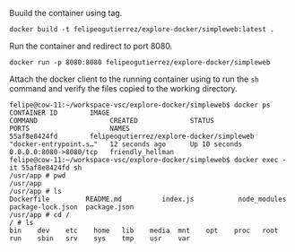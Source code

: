 Buuild the container using tag.
```
docker build -t felipeogutierrez/explore-docker/simpleweb:latest .
```
Run the container and redirect to port 8080.
```
docker run -p 8080:8080 felipeogutierrez/explore-docker/simpleweb
```
Attach the docker client to the running container using to run the `sh` command and verify the files copied to the working directory.
```
felipe@cow-11:~/workspace-vsc/explore-docker/simpleweb$ docker ps
CONTAINER ID        IMAGE                                       COMMAND                  CREATED             STATUS                 PORTS                    NAMES
55af8e8424fd        felipeogutierrez/explore-docker/simpleweb   "docker-entrypoint.s…"   12 seconds ago      Up 10 seconds          0.0.0.0:8080->8080/tcp   friendly_hellman
felipe@cow-11:~/workspace-vsc/explore-docker/simpleweb$ docker exec -it 55af8e8424fd sh
/usr/app # pwd
/usr/app
/usr/app # ls
Dockerfile         README.md          index.js           node_modules       package-lock.json  package.json
/usr/app # cd /
/ # ls
bin    dev    etc    home   lib    media  mnt    opt    proc   root   run    sbin   srv    sys    tmp    usr    var
```

